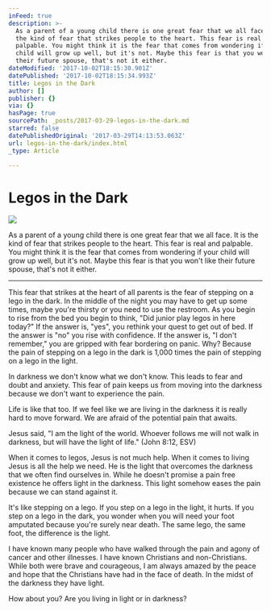 ```yaml
---
inFeed: true
description: >-
  As a parent of a young child there is one great fear that we all face. It is
  the kind of fear that strikes people to the heart. This fear is real and
  palpable. You might think it is the fear that comes from wondering if your
  child will grow up well, but it's not. Maybe this fear is that you won't like
  their future spouse, that's not it either.
dateModified: '2017-10-02T18:15:30.901Z'
datePublished: '2017-10-02T18:15:34.993Z'
title: Legos in the Dark
author: []
publisher: {}
via: {}
hasPage: true
sourcePath: _posts/2017-03-29-legos-in-the-dark.md
starred: false
datePublishedOriginal: '2017-03-29T14:13:53.063Z'
url: legos-in-the-dark/index.html
_type: Article

---
```

# Legos in the Dark
![](https://the-grid-user-content.s3-us-west-2.amazonaws.com/3dd696cf-c819-43e4-bcc2-38a71bf59e79.jpg)

As a parent of a young child there is one great fear that we all face. It is the kind of fear that strikes people to the heart. This fear is real and palpable. You might think it is the fear that comes from wondering if your child will grow up well, but it's not. Maybe this fear is that you won't like their future spouse, that's not it either.

---

This fear that strikes at the heart of all parents is the fear of stepping on a lego in the dark. In the middle of the night you may have to get up some times, maybe you're thirsty or you need to use the restroom. As you begin to rise from the bed you begin to think, "Did junior play legos in here today?" If the answer is, "yes", you rethink your quest to get out of bed. If the answer is "no" you rise with confidence. If the answer is, "I don't remember," you are gripped with fear bordering on panic. Why? Because the pain of stepping on a lego in the dark is 1,000 times the pain of stepping on a lego in the light. 

In darkness we don't know what we don't know. This leads to fear and doubt and anxiety. This fear of pain keeps us from moving into the darkness because we don't want to experience the pain. 

Life is like that too. If we feel like we are living in the darkness it is really hard to move forward. We are afraid of the potential pain that awaits. 

Jesus said, "I am the light of the world. Whoever follows me will not walk in darkness, but will have the light of life." (John 8:12, ESV)

When it comes to legos, Jesus is not much help. When it comes to living Jesus is all the help we need. He is the light that overcomes the darkness that we often find ourselves in. While he doesn't promise a pain free existence he offers light in the darkness. This light somehow eases the pain because we can stand against it. 

It's like stepping on a lego. If you step on a lego in the light, it hurts. If you step on a lego in the dark, you wonder when you will need your foot amputated because you're surely near death. The same lego, the same foot, the difference is the light. 

I have known many people who have walked through the pain and agony of cancer and other illnesses. I have known Christians and non-Christians. While both were brave and courageous, I am always amazed by the peace and hope that the Christians have had in the face of death. In the midst of the darkness they have light. 

How about you? Are you living in light or in darkness?
